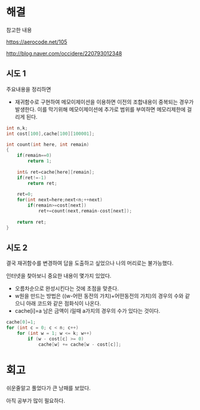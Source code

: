 # 해결
참고한 내용

https://aerocode.net/105

http://blog.naver.com/occidere/220793012348

## 시도 1
주요내용을 정리하면
- 재귀함수로 구현하여 메모이제이션을 이용하면 이전의 조합내용이 중복되는 경우가 발생한다. 이를 막기위해 메모이제이션에 추가로 범위를 부여하면 메모리제한에 걸리게 된다.
```C++
int n,k;
int cost[100],cache[100][100001];

int count(int here, int remain)
{
    if(remain==0)
        return 1;
    
    int& ret=cache[here][remain];
    if(ret!=-1)
        return ret;
    
    ret=0;
    for(int next=here;next<n;++next)
        if(remain>=cost[next])
            ret+=count(next,remain-cost[next]);
    
    return ret;
}
```

## 시도 2
결국 재귀함수를 변경하여 답을 도출하고 싶었으나 나의 머리로는 불가능했다.

인터넷을 찾아보니 중요한 내용이 몇가지 있었다.

- 오름차순으로 완성시킨다는 것에 초점을 맞춘다.
- w원을 만드는 방법은 ((w-어떤 동전의 가치)+어떤동전의 가치)의 경우의 수와 같으니 아래 코드와 같은 점화식이 나온다.
- cache[i]=a  남은 금액이 i일때 a가지의 경우의 수가 있다는 것이다.

```c++
cache[0]=1;
for (int c = 0; c < n; c++) 
    for (int w = 1; w <= k; w++)
        if (w - cost[c] >= 0)
            cache[w] += cache[w - cost[c]];
```

# 회고
쉬운줄알고 풀었다가 큰 낭패를 보았다.

아직 공부가 많이 필요하다.
